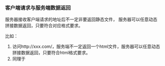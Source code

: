 ### 客户端请求与服务端数据返回

服务器接收客户端请求的地址后不一定非要返回静态文件， 服务器可以任意动态拼接数据返回，只要符合对应格式要求。

比如：

1. 访问http://xxx.com/，服务端不一定返回一个html文件，服务器可以任意动态拼接数据返回，只要符合html格式要求。
2. 同理于<script src="https;//xxx.com/getData.js">服务器拿到请求的地址不一定非要返回 js 静态文件，只要服务端返回的动态拼接的数据符合 js 文件的格式，执行不报错即可。

### JSONP

- <script>可绕过跨域限制，srcipt访问跨域地址
- 服务器拿到访问的跨域地址，可以任意拼接数据返回
- 所以，<script>就可以获得跨域的数据，只要服务端愿意返回，跨域必须经过服务端的允许和配合

```
<script>
  window.abc = function (data) {
    // 这是跨域的信息
    console.log(data)
  }
</script>
<script src="http://localhost:8080/data/jsonp.js?username=xxx&callback=abc"></script>
<!-- 将返回callback({ x: 100, y: 200 }) -->
```

jsonp 解决跨域的原理:

1. 前端利用 script 标签加载文件时不需要遵守同源策略，在 script 中可以引入跨域的 js 文件。挂载一个全局函数,并把这个函数名传递给服务器

2. 服务端返回的 js 文件是一段 js 代码：返回的数据外层包裹一个客户端已经定义好的函数。这样相当于拿到后端的数据执行前端的函数

### CORS 跨域资源共享——服务器设置 http header（纯服务端去做不需要前端去做）

//第二个参数填写允许跨域的域名，不建议直接写"*"(*表明，该资源可以被任意外域访问)
response.setHeader("Access-Control-Allow-Origin", "http://xxx:8011");//origin 参数的值指定了允许访问该资源的外域URI。如果该字段的值为通配符*，则表示允许来自所有域的请求。
注意，如果服务端指定了具体的域名而非*，那么响应头部中的 Vary 字段的值必须包含 Origin。这将告诉客户端：服务器对不同的源站返回不同的内容。

response.setHeader("Access-Control-Allow-Headers", "X-Requested-With"); 
// 头部字段用于预检请求的响应。其指明了实际请求中允许携带的首部字段。

response.setHeader("Access-Control-Allow-Methods", "PUT,POST,GET,DELETE,OPTIONS");
// 头部字段用于预检请求的响应。其指明了实际请求所允许使用的 HTTP 方法。

**与 JSONP 的比较，CORS 与 JSONP 的使用目的相同，但是比 JSONP 更强大。JSONP 只支持 GET 请求，CORS 支持所有类型的 HTTP 请求。JSONP 的优势在于支持老式浏览器，以及可以向不支持 CORS 的网站请求数据。**

跨域资源共享 CORS 详解：https://www.ruanyifeng.com/blog/2016/04/cors.html、https://rosegun.com/Access-Control-Allow-Origin%20%E4%BD%9C%E7%94%A8%E6%96%B9%E5%BC%8F
